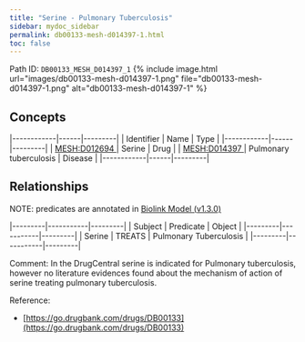 ```yaml
---
title: "Serine - Pulmonary Tuberculosis"
sidebar: mydoc_sidebar
permalink: db00133-mesh-d014397-1.html
toc: false 
---
```



Path ID: `DB00133_MESH_D014397_1`
{% include image.html url="images/db00133-mesh-d014397-1.png" file="db00133-mesh-d014397-1.png" alt="db00133-mesh-d014397-1" %}

## Concepts

|------------|------|---------|
| Identifier | Name | Type    |
|------------|------|---------|
| <a href="https://identifiers.org/MESH:D012694">MESH:D012694 </a> | Serine | Drug |
| <a href="https://identifiers.org/MESH:D014397">MESH:D014397 </a> | Pulmonary tuberculosis | Disease |
|------------|------|---------|

## Relationships


NOTE: predicates are annotated in <a href="https://github.com/biolink/biolink-model/releases/tag/v1.3.0">Biolink Model (v1.3.0)</a>

|---------|-----------|---------|
| Subject | Predicate | Object  |
|---------|-----------|---------|
| Serine | TREATS | Pulmonary Tuberculosis |
|---------|-----------|---------|

Comment: In the DrugCentral serine is indicated for Pulmonary tuberculosis, however no literature evidences found about the mechanism of action of serine treating pulmonary tuberculosis.

Reference: 
  - [https://go.drugbank.com/drugs/DB00133](https://go.drugbank.com/drugs/DB00133)
